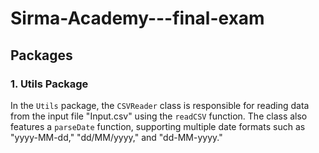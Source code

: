 # Sirma-Academy---final-exam
## Packages

### 1. Utils Package

In the `Utils` package, the `CSVReader` class is responsible for reading data from the input file "Input.csv" using the `readCSV` function. The class also features a `parseDate` function, supporting multiple date formats such as "yyyy-MM-dd," "dd/MM/yyyy," and "dd-MM-yyyy."

